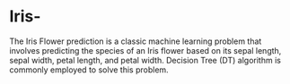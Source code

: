 # Iris-
The Iris Flower prediction is a classic machine learning problem that involves predicting the species of an Iris flower based on its sepal length, sepal width, petal length, and petal width. Decision Tree (DT) algorithm is commonly employed to solve this problem.
